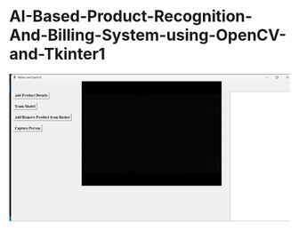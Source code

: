 # AI-Based-Product-Recognition-And-Billing-System-using-OpenCV-and-Tkinter1

![image alt](https://github.com/santhoshguguloth/AI-Based-Product-Recognition-And-Billing-System-using-OpenCV-and-Tkinter1/blob/c4176b1a248d63ce9956200abb7d241d505f7f78/Screenshot.png)
